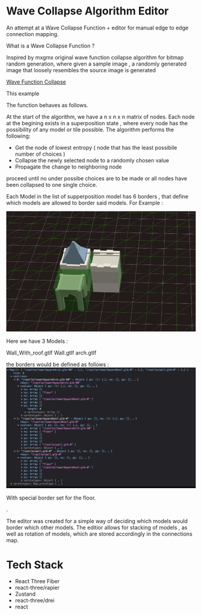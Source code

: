 # Wave Collapse Algorithm Editor



An attempt at a Wave Collapse Function  + editor for manual edge to edge connection mapping.

What is a Wave Collapse Function ? 

Inspired by mxgmx original wave function collapse algorithm for bitmap random generation, where given a sample image , a randomly generated image that loosely resembles the source image is generated

<a href="https://github.com/mxgmn/WaveFunctionCollapse">Wave Function Collapse</a>

This example 

The function behaves as follows. 

At the start of the algorithm, we have a n x n x n  matrix of nodes. Each node at the begining exists in a superposition state , where every node has the possibility of any model or tile possible.
The algorithm performs the following:

- Get the node of lowest entropy ( node that has the least possibile number of choices )
- Collapse the newly selected node to a randomly chosen value
- Propagate the change to neighboring node

proceed until no under possibe choices are to be made or all nodes have been collapsed to one single choice.


Each Model in the list of supperposition model has 6 borders , that define which models are allowed to border said models. For Example :

![Alt text](sample_border.png)

Here we have 3 Models :

  Wall_With_roof.gtlf
  Wall.gtlf
  arch.gtlf

the borders would be defined as follows :
![Alt text](sample_border_json.png)  


With special border set for the floor.


.


The editor was created for a simple way of deciding which models would border which other models. The editior allows for stacking of models , as well as rotation of models, which are stored accordingly in the connections map.

<h1>Tech Stack</h1>
<ul>
  <li>React Three Fiber</li>
  <li>react-three/rapier</li>
  <li>Zustand</li>
  <li>react-three/drei</li>
  <li>react</li>
</ul>  

